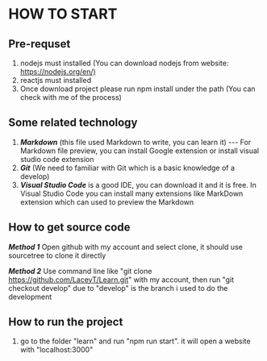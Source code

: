 # HOW TO START

## Pre-requset

1. nodejs must installed (You can download nodejs from website: <https://nodejs.org/en/)>
2. reactjs must installed
3. Once download project please run npm install under the path (You can check with me of the process)

## Some related technology

1. ***Markdown*** (this file used Markdown to write, you can learn it) --- For Markdown file preview, you can install Google extension or install visual studio code extension
2. ***Git*** (We need to familiar with Git which is a basic knowledge of a develop)
3. ***Visual Studio Code*** is a good IDE, you can download it and it is free. In Visual Studio Code you can install many extensions like MarkDown extension which can used to preview the Markdown

## How to get source code

***Method 1***
Open github with my account and select clone, it should use sourcetree to clone it directly

***Method 2***
Use command line like "git clone <https://github.com/LaceyT/Learn.git>" with my account, then run "git checkout develop" due to "develop" is the branch i used to do the development

## How to run the project

1. go to the folder "learn" and run "npm run start". it will open a website with "localhost:3000"
